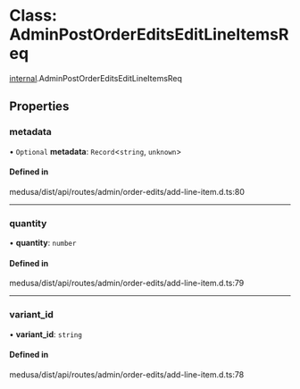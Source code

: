 # Class: AdminPostOrderEditsEditLineItemsReq

[internal](../modules/internal-13.md).AdminPostOrderEditsEditLineItemsReq

## Properties

### metadata

• `Optional` **metadata**: `Record`<`string`, `unknown`\>

#### Defined in

medusa/dist/api/routes/admin/order-edits/add-line-item.d.ts:80

___

### quantity

• **quantity**: `number`

#### Defined in

medusa/dist/api/routes/admin/order-edits/add-line-item.d.ts:79

___

### variant\_id

• **variant\_id**: `string`

#### Defined in

medusa/dist/api/routes/admin/order-edits/add-line-item.d.ts:78
